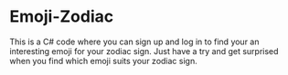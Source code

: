 # Emoji-Zodiac

This is a C# code where you can sign up and log in to find your an interesting emoji for your zodiac sign.
Just have a try and get surprised when you find which emoji suits your zodiac sign.
